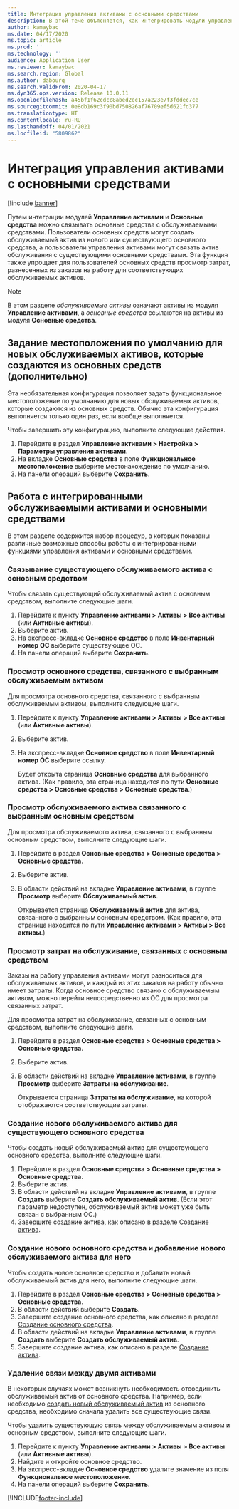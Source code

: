 ```yaml
---
title: Интеграция управления активами с основными средствами
description: В этой теме объясняется, как интегрировать модули управления активами и основных средств, чтобы можно было связывать основные средства с обслуживаемыми средствами.
author: kamaybac
ms.date: 04/17/2020
ms.topic: article
ms.prod: ''
ms.technology: ''
audience: Application User
ms.reviewer: kamaybac
ms.search.region: Global
ms.author: dabourq
ms.search.validFrom: 2020-04-17
ms.dyn365.ops.version: Release 10.0.11
ms.openlocfilehash: a45bf1f62cdcc8abed2ec157a223e7f3fddec7ce
ms.sourcegitcommit: 0e8db169c3f90bd750826af76709ef5d621fd377
ms.translationtype: HT
ms.contentlocale: ru-RU
ms.lasthandoff: 04/01/2021
ms.locfileid: "5809862"
---
```

# <a name="integrate-asset-management-with-fixed-assets"></a>Интеграция управления активами с основными средствами

[!include [banner](../../includes/banner.md)]

Путем интеграции модулей **Управление активами** и **Основные средства** можно связывать основные средства с обслуживаемыми средствами. Пользователи основных средств могут создать обслуживаемый актив из нового или существующего основного средства, а пользователи управления активами могут связать актив обслуживания с существующими основными средствами. Эта функция также упрощает для пользователей основных средств просмотр затрат, разнесенных из заказов на работу для соответствующих обслуживаемых активов.

> [!NOTE]
> В этом разделе *обслуживаемые активы* означают активы из модуля **Управление активами**, а *основные средства* ссылаются на активы из модуля **Основные средства**.

## <a name="set-a-default-location-for-new-maintenance-assets-that-are-created-from-fixed-assets-optional"></a>Задание местоположения по умолчанию для новых обслуживаемых активов, которые создаются из основных средств (дополнительно)

Эта необязательная конфигурация позволяет задать функциональное местоположение по умолчанию для новых обслуживаемых активов, которые создаются из основных средств. Обычно эта конфигурация выполняется только один раз, если вообще выполняется.

Чтобы завершить эту конфигурацию, выполните следующие действия.

1. Перейдите в раздел **Управление активами \> Настройка \> Параметры управления активами**.
1. На вкладке **Основные средства** в поле **Функциональное местоположение** выберите местонахождение по умолчанию.
1. На панели операций выберите **Сохранить**.

## <a name="work-with-integrated-maintenance-assets-and-fixed-assets"></a>Работа с интегрированными обслуживаемыми активами и основными средствами

В этом разделе содержится набор процедур, в которых показаны различные возможные способы работы с интегрированными функциями управления активами и основными средствами.

### <a name="associate-an-existing-maintenance-asset-with-a-fixed-asset"></a>Связывание существующего обслуживаемого актива с основным средством

Чтобы связать существующий обслуживаемый актив с основным средством, выполните следующие шаги.

1. Перейдите к пункту **Управление активами \> Активы \> Все активы** (или **Активные активы**).
1. Выберите актив.
1. На экспресс-вкладке **Основное средство** в поле **Инвентарный номер ОС** выберите существующее ОС.
1. На панели операций выберите **Сохранить**.

### <a name="view-the-fixed-asset-that-is-associated-with-a-selected-maintenance-asset"></a>Просмотр основного средства, связанного с выбранным обслуживаемым активом

Для просмотра основного средства, связанного с выбранным обслуживаемым активом, выполните следующие шаги.

1. Перейдите к пункту **Управление активами \> Активы \> Все активы** (или **Активные активы**).
1. Выберите актив.
1. На экспресс-вкладке **Основное средство** в поле **Инвентарный номер ОС** выберите ссылку.

    Будет открыта страница **Основные средства** для выбранного актива. (Как правило, эта страница находится по пути **Основные средства \> Основные средства \> Основные средства**.)

### <a name="view-the-maintenance-asset-that-is-associated-with-a-selected-fixed-asset"></a>Просмотр обслуживаемого актива связанного с выбранным основным средством

Для просмотра обслуживаемого актива, связанного с выбранным основным средством, выполните следующие шаги.

1. Перейдите в раздел **Основные средства \> Основные средства \> Основные средства**.
1. Выберите актив.
1. В области действий на вкладке **Управление активами**, в группе **Просмотр** выберите **Обслуживаемый актив**.

    Открывается страница **Обслуживаемый актив** для актива, связанного с выбранным основным средством. (Как правило, эта страница находится по пути **Управление активами \> Активы \> Все активы**.)

### <a name="view-maintenance-costs-that-are-associated-with-a-fixed-asset"></a>Просмотр затрат на обслуживание, связанных с основным средством

Заказы на работу управления активами могут разноситься для обслуживаемых активов, и каждый из этих заказов на работу обычно имеет затраты. Когда основное средство связано с обслуживаемым активом, можно перейти непосредственно из ОС для просмотра связанных затрат.

Для просмотра затрат на обслуживание, связанных с основным средством, выполните следующие шаги.

1. Перейдите в раздел **Основные средства \> Основные средства \> Основные средства**.
1. Выберите актив.
1. В области действий на вкладке **Управление активами**, в группе **Просмотр** выберите **Затраты на обслуживание**.

    Открывается страница **Затраты на обслуживание**, на которой отображаются соответствующие затраты.

### <a name="create-a-new-maintenance-asset-for-an-existing-fixed-asset"></a><a name="new-maintenance-from-fixed"></a>Создание нового обслуживаемого актива для существующего основного средства

Чтобы создать новый обслуживаемый актив для существующего основного средства, выполните следующие шаги.

1. Перейдите в раздел **Основные средства \> Основные средства \> Основные средства**.
1. Выберите актив.
1. В области действий на вкладке **Управление активами**, в группе **Создать** выберите **Создать обслуживаемый актив**. (Если этот параметр недоступен, обслуживаемый актив может уже быть связан с выбранным ОС.)
1. Завершите создание актива, как описано в разделе [Создание актива](../objects/create-an-object.md).

### <a name="create-a-new-fixed-asset-and-add-a-new-maintenance-asset-for-it"></a>Создание нового основного средства и добавление нового обслуживаемого актива для него

Чтобы создать новое основное средство и добавить новый обслуживаемый актив для него, выполните следующие шаги.

1. Перейдите в раздел **Основные средства \> Основные средства \> Основные средства**.
1. В области действий выберите **Создать**.
1. Завершите создание основного средства, как описано в разделе [Создание основного средства](../../../finance/fixed-assets/tasks/create-fixed-asset.md).
1. В области действий на вкладке **Управление активами**, в группе **Создать** выберите **Создать обслуживаемый актив**.
1. Завершите создание актива, как описано в разделе [Создание актива](../objects/create-an-object.md).

### <a name="remove-the-association-between-two-assets"></a>Удаление связи между двумя активами

В некоторых случаях может возникнуть необходимость отсоединить обслуживаемый актив от основного средства. Например, если необходимо [создать новый обслуживаемый актив](#new-maintenance-from-fixed) из основного средства, необходимо сначала удалить все существующие связи.

Чтобы удалить существующую связь между обслуживаемым активом и основным средством, выполните следующие шаги.

1. Перейдите к пункту **Управление активами \> Активы \> Все активы** (или **Активные активы**).
1. Найдите и откройте основное средство.
1. На экспресс-вкладке **Основное средство** удалите значение из поля **Функциональное местоположение**.
1. На панели операций выберите **Сохранить**.


[!INCLUDE[footer-include](../../../includes/footer-banner.md)]